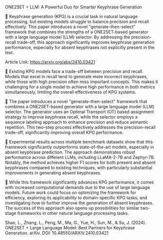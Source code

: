 ONE2SET + LLM: A Powerful Duo for Smarter Keyphrase Generation

📌 Keyphrase generation (KPG) is a crucial task in natural language processing, but existing models struggle to balance precision and recall effectively. This paper introduces a novel "generate-then-select" framework that combines the strengths of a ONE2SET-based generator with a large language model (LLM) selector. By addressing the precision-recall trade-off, this approach significantly improves keyphrase generation performance, especially for absent keyphrases not explicitly present in the text.

Article Link: https://arxiv.org/abs/2410.03421

🔹 Existing KPG models face a trade-off between precision and recall. Models that excel in recall tend to generate more incorrect keyphrases, while those with high precision often miss important concepts. This makes it challenging for a single model to achieve high performance in both metrics simultaneously, limiting the overall effectiveness of KPG systems.

🔹 The paper introduces a novel "generate-then-select" framework that combines a ONE2SET-based generator with a large language model (LLM) selector. The generator uses an Optimal Transport (OT) based assignment strategy to improve keyphrase recall, while the selector employs a sequence labeling approach to enhance precision and reduce semantic repetition. This two-step process effectively addresses the precision-recall trade-off, significantly improving overall KPG performance.

🔹 Experimental results across multiple benchmark datasets show that this framework significantly outperforms state-of-the-art models, especially in absent keyphrase prediction. The approach demonstrates robust performance across different LLMs, including LLaMA-2-7B and Zephyr-7B. Notably, the method achieves higher F1 scores for both present and absent keyphrases compared to existing techniques, with particularly substantial improvements in generating absent keyphrases.

🔹 While this framework significantly advances KPG performance, it comes with increased computational demands due to the use of large language models. Future work could focus on optimizing the framework for efficiency, exploring its applicability to domain-specific KPG tasks, and investigating how to further improve the generation of absent keyphrases. The success of this approach also opens up possibilities for similar two-stage frameworks in other natural language processing tasks.

Shao, L., Zhang, L., Peng, M., Ma, G., Yue, H., Sun, M., & Su, J. (2024). ONE2SET + Large Language Model: Best Partners for Keyphrase Generation. arXiv. DOI: 10.48550/ARXIV.2410.03421